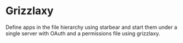 
# Grizzlaxy

Define apps in the file hierarchy using starbear and start them under a single server with OAuth and a permissions file using grizzlaxy.
